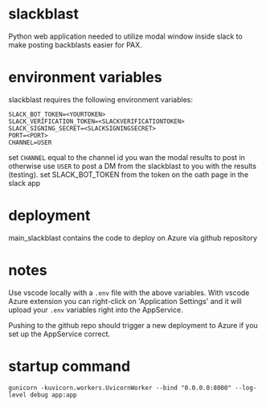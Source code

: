 # slackblast

Python web application needed to utilize modal window inside slack to make posting backblasts easier for PAX.

# environment variables

slackblast requires the following environment variables:

```
SLACK_BOT_TOKEN=<YOURTOKEN>
SLACK_VERIFICATION_TOKEN=<SLACKVERIFICATIONTOKEN>
SLACK_SIGNING_SECRET=<SLACKSIGNINGSECRET>
PORT=<PORT>
CHANNEL=USER
```

set `CHANNEL` equal to the channel id you wan the modal results to post in otherwise use `USER` to post a DM from the slackblast to you with the results (testing).
set SLACK_BOT_TOKEN from the token on the oath page in the slack app
# deployment

main_slackblast contains the code to deploy on Azure via github repository

# notes

Use vscode locally with a `.env` file with the above variables. With vscode Azure extension you can right-click on 'Application Settings' and it will upload your `.env` variables right into the AppService.

Pushing to the github repo should trigger a new deployment to Azure if you set up the AppService correct.

# startup command

```
gunicorn -kuvicorn.workers.UvicornWorker --bind "0.0.0.0:8000" --log-level debug app:app
```
